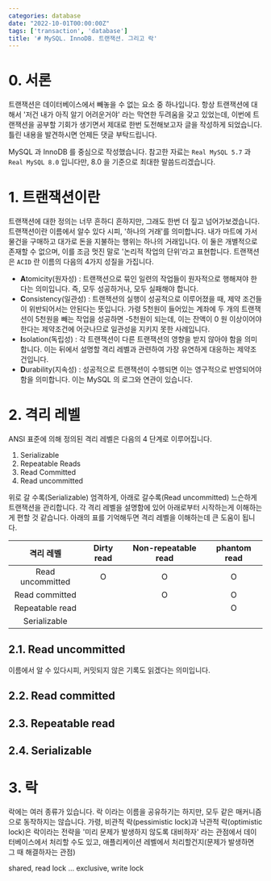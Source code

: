 ```yaml
---
categories: database
date: "2022-10-01T00:00:00Z"
tags: ['transaction', 'database']
title: '# MySQL. InnoDB. 트랜잭션. 그리고 락'
---
```


# 0. 서론
트랜잭션은 데이터베이스에서 빼놓을 수 없는 요소 중 하나입니다. 항상 트랜잭션에 대해서 '저건 내가 아직 알기 어려운거야' 라는 막연한 두려움을 갖고 있었는데, 이번에 트랜잭션을 공부할 기회가 생기면서 제대로 한번 도전해보고자 글을 작성하게 되었습니다. 틀린 내용을 발견하시면 언제든 댓글 부탁드립니다.

MySQL 과 InnoDB 를 중심으로 작성했습니다. 참고한 자료는 `Real MySQL 5.7` 과 `Real MySQL 8.0` 입니다만, 8.0 을 기준으로 최대한 말씀드리겠습니다.

# 1. 트랜잭션이란
트랜잭션에 대한 정의는 너무 흔하디 흔하지만, 그래도 한번 더 짚고 넘어가보겠습니다. 트랜잭션이란 이름에서 알수 있다 시피, '하나의 거래'를 의미합니다. 내가 마트에 가서 물건을 구매하고 대가로 돈을 지불하는 행위는 하나의 거래입니다. 이 둘은 개별적으로 존재할 수 없으며, 이를 조금 멋진 말로 '논리적 작업의 단위'라고 표현합니다. 트랜잭션은 `ACID` 란 이름의 다음의 4가지 성질을 가집니다.

- **A**tomicity(원자성) : 트랜잭션으로 묶인 일련의 작업들이 원자적으로 행해져야 한다는 의미입니다. 즉, 모두 성공하거나, 모두 실패해야 합니다. 
- **C**onsistency(일관성) : 트랜잭션의 실행이 성공적으로 이루어졌을 때, 제약 조건들이 위반되어서는 안된다는 뜻입니다. 가령 5천원이 들어있는 계좌에 두 개의 트랜잭션이 5천원을 빼는 작업을 성공하면 -5천원이 되는데, 이는 잔액이 0 원 이상이어야 한다는 제약조건에 어긋나므로 일관성을 지키지 못한 사례입니다.
- **I**solation(독립성) : 각 트랜잭션이 다른 트랜잭션의 영향을 받지 않아야 함을 의미합니다. 이는 뒤에서 설명할 격리 레벨과 관련하여 가장 유연하게 대응하는 제약조건입니다.
- **D**urability(지속성) : 성공적으로 트랜잭션이 수행되면 이는 영구적으로 반영되어야 함을 의미합니다. 이는 MySQL 의 로그와 연관이 있습니다.

# 2. 격리 레벨
ANSI 표준에 의해 정의된 격리 레벨은 다음의 4 단계로 이루어집니다.

1. Serializable
2. Repeatable Reads
3. Read Committed
4. Read uncommitted

위로 갈 수록(Serializable) 엄격하게, 아래로 갈수록(Read uncommitted) 느슨하게 트랜잭션을 관리합니다. 각 격리 레벨을 설명함에 있어 아래로부터 시작하는게 이해하는 게 편할 것 같습니다. 아래의 표를 기억해두면 격리 레벨을 이해하는데 큰 도움이 됩니다.


|격리 레벨|Dirty read|Non-repeatable read|phantom read|
|:--:|:--:|:--:|:--:|
|Read uncommitted| O | O | O |
|Read committed|  | O | O |
|Repeatable read|  |  | O |
|Serializable|  |  |  |

## 2.1. Read uncommitted
이름에서 알 수 있다시피, 커밋되지 않은 기록도 읽겠다는 의미입니다.

## 2.2. Read committed

## 2.3. Repeatable read

## 2.4. Serializable


# 3. 락
락에는 여러 종류가 있습니다. 락 이라는 이름을 공유하기는 하지만, 모두 같은 매커니즘으로 동작하지는 않습니다. 가령, 비관적 락(pessimistic lock)과 낙관적 락(optimistic lock)은 락이라는 전략을 '미리 문제가 발생하지 않도록 대비하자' 라는 관점에서 데이터베이스에서 처리할 수도 있고, 애플리케이션 레벨에서 처리할건지(문제가 발생하면 그 때 해결하자는 관점)

shared, read lock ... exclusive, write lock

